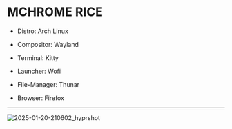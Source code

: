 # MCHROME RICE

- Distro: Arch Linux

- Compositor: Wayland

- Terminal: Kitty

- Launcher: Wofi

- File-Manager: Thunar

- Browser: Firefox
---

![2025-01-20-210602_hyprshot](https://github.com/user-attachments/assets/cd03cded-07bc-467b-9820-ef8d28d1a777)

